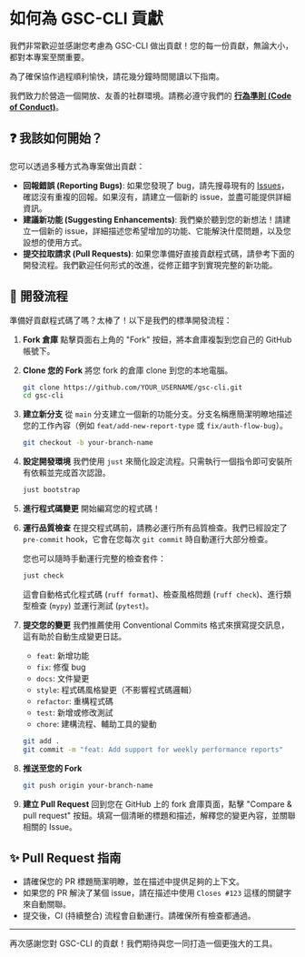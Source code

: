 # 如何為 GSC-CLI 貢獻

我們非常歡迎並感謝您考慮為 GSC-CLI 做出貢獻！您的每一份貢獻，無論大小，都對本專案至關重要。

為了確保協作過程順利愉快，請花幾分鐘時間閱讀以下指南。

我們致力於營造一個開放、友善的社群環境。請務必遵守我們的 **[行為準則 (Code of Conduct)](CODE_OF_CONDUCT.md)**。

## ❓ 我該如何開始？

您可以透過多種方式為專案做出貢獻：

- **回報錯誤 (Reporting Bugs)**: 如果您發現了 bug，請先搜尋現有的 [Issues](https://github.com/your-username/gsc-cli/issues)，確認沒有重複的回報。如果沒有，請建立一個新的 issue，並盡可能提供詳細資訊。
- **建議新功能 (Suggesting Enhancements)**: 我們樂於聽到您的新想法！請建立一個新的 issue，詳細描述您希望增加的功能、它能解決什麼問題，以及您設想的使用方式。
- **提交拉取請求 (Pull Requests)**: 如果您準備好直接貢獻程式碼，請參考下面的開發流程。我們歡迎任何形式的改進，從修正錯字到實現完整的新功能。

## 🚀 開發流程

準備好貢獻程式碼了嗎？太棒了！以下是我們的標準開發流程：

1.  **Fork 倉庫**
    點擊頁面右上角的 "Fork" 按鈕，將本倉庫複製到您自己的 GitHub 帳號下。

2.  **Clone 您的 Fork**
    將您 fork 的倉庫 clone 到您的本地電腦。

    ```bash
    git clone https://github.com/YOUR_USERNAME/gsc-cli.git
    cd gsc-cli
    ```

3.  **建立新分支**
    從 `main` 分支建立一個新的功能分支。分支名稱應簡潔明瞭地描述您的工作內容（例如 `feat/add-new-report-type` 或 `fix/auth-flow-bug`）。

    ```bash
    git checkout -b your-branch-name
    ```

4.  **設定開發環境**
    我們使用 `just` 來簡化設定流程。只需執行一個指令即可安裝所有依賴並完成首次認證。

    ```bash
    just bootstrap
    ```

5.  **進行程式碼變更**
    開始編寫您的程式碼！

6.  **運行品質檢查**
    在提交程式碼前，請務必運行所有品質檢查。我們已經設定了 `pre-commit` hook，它會在您每次 `git commit` 時自動運行大部分檢查。

    您也可以隨時手動運行完整的檢查套件：

    ```bash
    just check
    ```

    這會自動格式化程式碼 (`ruff format`)、檢查風格問題 (`ruff check`)、進行類型檢查 (`mypy`) 並運行測試 (`pytest`)。

7.  **提交您的變更**
    我們推薦使用 Conventional Commits 格式來撰寫提交訊息，這有助於自動生成變更日誌。

    - `feat`: 新增功能
    - `fix`: 修復 bug
    - `docs`: 文件變更
    - `style`: 程式碼風格變更（不影響程式碼邏輯）
    - `refactor`: 重構程式碼
    - `test`: 新增或修改測試
    - `chore`: 建構流程、輔助工具的變動

    ```bash
    git add .
    git commit -m "feat: Add support for weekly performance reports"
    ```

8.  **推送至您的 Fork**

    ```bash
    git push origin your-branch-name
    ```

9.  **建立 Pull Request**
    回到您在 GitHub 上的 fork 倉庫頁面，點擊 "Compare & pull request" 按鈕。填寫一個清晰的標題和描述，解釋您的變更內容，並關聯相關的 Issue。

## ✨ Pull Request 指南

- 請確保您的 PR 標題簡潔明瞭，並在描述中提供足夠的上下文。
- 如果您的 PR 解決了某個 issue，請在描述中使用 `Closes #123` 這樣的關鍵字來自動關聯。
- 提交後，CI (持續整合) 流程會自動運行。請確保所有檢查都通過。

---

再次感謝您對 GSC-CLI 的貢獻！我們期待與您一同打造一個更強大的工具。
